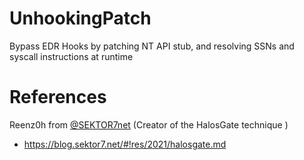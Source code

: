 # UnhookingPatch
Bypass EDR Hooks by patching NT API stub, and resolving SSNs and syscall instructions at runtime

# References  
Reenz0h from [@SEKTOR7net](https://twitter.com/SEKTOR7net) (Creator of the HalosGate technique )
* https://blog.sektor7.net/#!res/2021/halosgate.md
